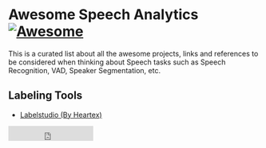 # Awesome Speech Analytics [![Awesome](https://awesome.re/badge.svg)](https://awesome.re)

This is a curated list about all the awesome projects, links and references to be considered when thinking
about Speech tasks such as Speech Recognition, VAD, Speaker Segmentation, etc.

## Labeling Tools


  - [Labelstudio (By Heartex)](https://github.com/heartexlabs/label-studio) 
  
<html>
<iframe src="https://ghbtns.com/github-btn.html?user=twbs&repo=bootstrap&type=star&count=true&size=large" frameborder="0" scrolling="0" width="170" height="30" title="GitHub"></iframe>
</html>
